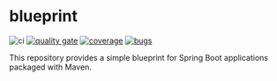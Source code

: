 # blueprint

![ci](https://github.com/jhagestedt/blueprint/workflows/ci/badge.svg)
[![quality gate](https://sonarcloud.io/api/project_badges/measure?project=jhagestedt_blueprint&metric=alert_status)](https://sonarcloud.io/dashboard?id=jhagestedt_blueprint)
[![coverage](https://sonarcloud.io/api/project_badges/measure?project=jhagestedt_blueprint&metric=coverage)](https://sonarcloud.io/dashboard?id=jhagestedt_blueprint)
[![bugs](https://sonarcloud.io/api/project_badges/measure?project=jhagestedt_blueprint&metric=bugs)](https://sonarcloud.io/dashboard?id=jhagestedt_blueprint)

This repository provides a simple blueprint for Spring Boot applications packaged with Maven.

